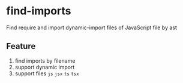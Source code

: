 # find-imports

Find  require and import dynamic-import files of JavaScript file by ast

## Feature

1. find imports by filename
1. support dynamic import
1. support files `js` `jsx` `ts` `tsx`
